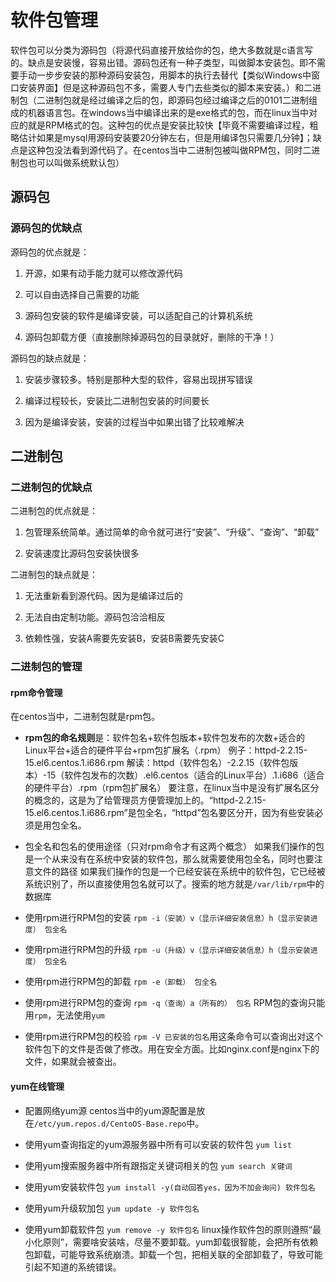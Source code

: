# 软件包管理

软件包可以分类为源码包（将源代码直接开放给你的包，绝大多数就是c语言写的。缺点是安装慢，容易出错。源码包还有一种子类型，叫做脚本安装包。即不需要手动一步步安装的那种源码安装包，用脚本的执行去替代【类似Windows中窗口安装界面】但是这种源码包不多，需要人专门去些类似的脚本来安装。）和二进制包（二进制包就是经过编译之后的包，即源码包经过编译之后的0101二进制组成的机器语言包。在windows当中编译出来的是exe格式的包，而在linux当中对应的就是RPM格式的包。这种包的优点是安装比较快【毕竟不需要编译过程，粗略估计如果是mysql用源码安装要20分钟左右，但是用编译包只需要几分钟】；缺点是这种包没法看到源代码了。在centos当中二进制包被叫做RPM包，同时二进制包也可以叫做系统默认包）

## 源码包

### 源码包的优缺点

源码包的优点就是：

1. 开源，如果有动手能力就可以修改源代码

2. 可以自由选择自己需要的功能

3. 源码包安装的软件是编译安装，可以适配自己的计算机系统

4. 源码包卸载方便（直接删除掉源码包的目录就好，删除的干净！）

源码包的缺点就是：

1. 安装步骤较多。特别是那种大型的软件，容易出现拼写错误

2. 编译过程较长，安装比二进制包安装的时间要长

3. 因为是编译安装，安装的过程当中如果出错了比较难解决

## 二进制包

### 二进制包的优缺点

二进制包的优点就是：

1. 包管理系统简单。通过简单的命令就可进行“安装”、“升级”、“查询”、“卸载”
  
2. 安装速度比源码包安装快很多

二进制包的缺点就是：

1. 无法重新看到源代码。因为是编译过后的

2. 无法自由定制功能。源码包洽洽相反

3. 依赖性强，安装A需要先安装B，安装B需要先安装C

### 二进制包的管理

#### rpm命令管理

在centos当中，二进制包就是rpm包。

- **rpm包的命名规则**是：软件包名+软件包版本+软件包发布的次数+适合的Linux平台+适合的硬件平台+rpm包扩展名（.rpm）
例子：httpd-2.2.15-15.el6.centos.1.i686.rpm
解读：httpd（软件包名）-2.2.15（软件包版本）-15（软件包发布的次数）.el6.centos（适合的Linux平台）.1.i686（适合的硬件平台）.rpm（rpm包扩展名）
要注意，在linux当中是没有扩展名区分的概念的，这是为了给管理员方便管理加上的。“httpd-2.2.15-15.el6.centos.1.i686.rpm”是包全名，“httpd”包名要区分开，因为有些安装必须是用包全名。

- 包全名和包名的使用途径（只对rpm命令才有这两个概念）
  如果我们操作的包是一个从来没有在系统中安装的软件包，那么就需要使用包全名，同时也要注意文件的路径
  如果我们操作的包是一个已经安装在系统中的软件包，它已经被系统识别了，所以直接使用包名就可以了。搜索的地方就是`/var/lib/rpm`中的数据库
- 使用rpm进行RPM包的安装
  `rpm -i（安装）v（显示详细安装信息）h（显示安装进度） 包全名`

- 使用rpm进行RPM包的升级
  `rpm -u（升级）v（显示详细安装信息）h（显示安装进度） 包全名`

- 使用rpm进行RPM包的卸载
  `rpm -e（卸载） 包全名`

- 使用rpm进行RPM包的查询
  `rpm -q（查询）a（所有的） 包名`
  RPM包的查询只能用`rpm`，无法使用`yum`

- 使用rpm进行RPM包的校验
  `rpm -V 已安装的包名`用这条命令可以查询出对这个软件包下的文件是否做了修改。用在安全方面。比如nginx.conf是nginx下的文件，如果就会被查出。

#### yum在线管理

- 配置网络yum源
  centos当中的yum源配置是放在`/etc/yum.repos.d/CentoOS-Base.repo`中。

- 使用yum查询指定的yum源服务器中所有可以安装的软件包
  `yum list`

- 使用yum搜索服务器中所有跟指定关键词相关的包
  `yum search 关键词`

- 使用yum安装软件包
  `yum install -y(自动回答yes，因为不加会询问) 软件包名`

- 使用yum升级软加包
  `yum update -y 软件包名`

- 使用yum卸载软件包
  `yum remove -y 软件包名`
  linux操作软件包的原则遵照“最小化原则”，需要啥安装啥，尽量不要卸载。yum卸载很智能，会把所有依赖包卸载，可能导致系统崩溃。卸载一个包，把相关联的全部卸载了，导致可能引起不知道的系统错误。